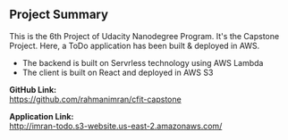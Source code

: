 ## Project Summary

This is the 6th Project of Udacity Nanodegree Program. It's the Capstone Project. Here, a ToDo application has been built & deployed in AWS.

- The backend is built on Servrless technology using AWS Lambda
- The client is built on React and deployed in AWS S3 

**GitHub Link:**  
https://github.com/rahmanimran/cfit-capstone

**Application Link:**  
http://imran-todo.s3-website.us-east-2.amazonaws.com/
